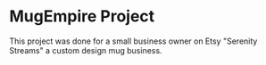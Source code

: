 # MugEmpire Project
This project was done for a small business owner on Etsy "Serenity Streams" a custom design mug business.
